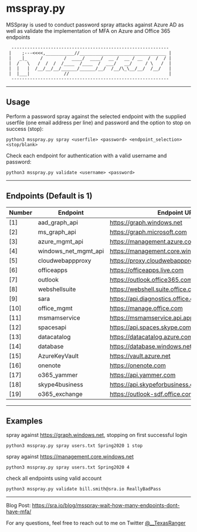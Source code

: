 # msspray.py
MSSpray is used to conduct password spray attacks against Azure AD as well as validate the implementation of MFA on Azure and Office 365 endpoints
```
  ------------------------------------------------------------
 |    ;---<<<<,___________//_________________________________ |
 |   _|_     /        /  ____/  ____/  __ /  __ / __  /  /  / |
 |  /   \   /  /  /  /____  /____  /  ___/   __/     / \   /  |
 |  |   |  /__/__/__/______/______/__/  /__/\_\__/__/  /__/   |
 |  |___|             //                                      |
  ------------------------------------------------------------
```

--- 
## Usage
Perform a password spray against the selected endpoint with the supplied userfile (one email address per line) and password and the option to stop on success (stop):

`python3 msspray.py spray <userfile> <password> <endpoint_selection> <stop/blank> ` 

Check each endpoint for authentication with a valid username and password:

`python3 msspray.py validate <username> <password> `

--- 
## Endpoints (Default is 1)
| Number | Endpoint | Endpoint URL |
|---|---|---|
|[1] | aad_graph_api|https://graph.windows.net 
|[2]|ms_graph_api| https://graph.microsoft.com 
|[3]|azure_mgmt_api |https://management.azure.com
|[4]|windows_net_mgmt_api | https://management.core.windows.net 
|[5]|cloudwebappproxy| https://proxy.cloudwebappproxy.net/registerapp
|[6]|officeapps| https://officeapps.live.com 
|[7]|outlook|https://outlook.office365.com 
|[8]|webshellsuite|https://webshell.suite.office.com 
|[9]|sara |https://api.diagnostics.office.com
|[10] |office_mgmt|https://manage.office.com 
|[11] |msmamservice |https://msmamservice.api.application
|[12] |spacesapi|https://api.spaces.skype.com
|[13] |datacatalog|https://datacatalog.azure.com 
|[14] |database |https://database.windows.net
|[15] |AzureKeyVault|https://vault.azure.net 
|[16] |onenote|https://onenote.com 
|[17] |o365_yammer|https://api.yammer.com
|[18] |skype4business |https://api.skypeforbusiness.com
|[19] |o365_exchange|https://outlook-sdf.office.com 
 
---
## Examples
spray against https://graph.windows.net, stopping on first successful login

`python3 msspray.py spray users.txt Spring2020 1 stop`

spray against https://management.core.windows.net

`python3 msspray.py spray users.txt Spring2020 4`

check all endpoints using valid account

`python3 msspray.py validate bill.smith@sra.io ReallyBadPass`

---

Blog Post: https://sra.io/blog/msspray-wait-how-many-endpoints-dont-have-mfa/

For any questions, feel free to reach out to me on Twitter [@__TexasRanger](https://twitter.com/__TexasRanger)
